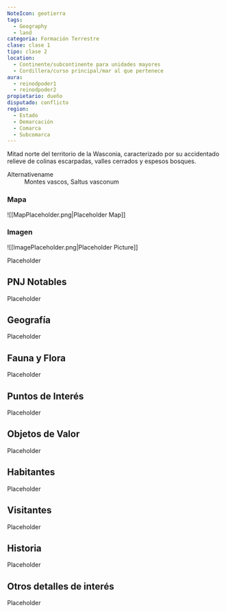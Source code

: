 ```yaml
---
NoteIcon: geotierra
tags:
  - Geography 
  - land 
categoria: Formación Terrestre
clase: clase 1
tipo: clase 2
location: 
  - Continente/subcontinente para unidades mayores
  - Cordillera/curso principal/mar al que pertenece 
aura:
  - reinodpoder1
  - reinodpoder2
propietario: dueño
disputado: conflicto
region:
  - Estado 
  - Demarcación
  - Comarca
  - Subcomarca
---
```





 <section class="wa-section main-content"><p>Mitad norte del territorio de la <span data-article-privacy="private" data-article-id="5dfc1fe9-3d61-46cc-a6f3-ed9d36057058" data-template-type="location" class="private-article article-unlinked entity-link wa-link">Wasconia</span>, caracterizado por su accidentado relieve de colinas escarpadas, valles cerrados y espesos bosques.</p></section>  <section data-section-id="alternativename" class="wa-section public"><dl><dt>Alternativename</dt><dd>Montes vascos, Saltus vasconum</dd></dl></section>   

### Mapa
![[MapPlaceholder.png|Placeholder Map]]

### Imagen
![[ImagePlaceholder.png|Placeholder Picture]]

Placeholder

## PNJ Notables
Placeholder

## Geografía
Placeholder

## Fauna y Flora
Placeholder

## Puntos de Interés
Placeholder

## Objetos de Valor
Placeholder

## Habitantes
Placeholder

## Visitantes
Placeholder

## Historia
Placeholder

## Otros detalles de interés
Placeholder

